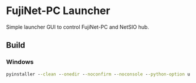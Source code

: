 # FujiNet-PC Launcher

Simple launcher GUI to control FujiNet-PC and NetSIO hub.

## Build

### Windows

```cmd
pyinstaller --clean --onedir --noconfirm --noconsole --python-option u --name launcher --icon launcher\images\launcher-bg.ico --add-data launcher\images;images  launcher\__main__.py
```
